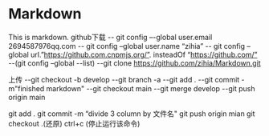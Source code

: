 # Markdown
This is markdown.
github下载
-- git config –-global user.email 2694587976qq.com
-- git config –global user.name “zihia”
-- git config –global url.”https://github.com.cnpmjs.org/”. insteadOf “https://github.com/”
--(git config –global --list)
--git clone https://github.com/zihia/Markdown.git

上传
--git  checkout -b develop
--git branch -a
--git add .
--git commit -m"finished markdown"
--git checkout main
--git merge develop
--git push origin main


git add .
git commit -m “divide 3 column by 文件名"
git push origin mian
git checkout .(还原)
ctrl+c (停止运行该命令)
